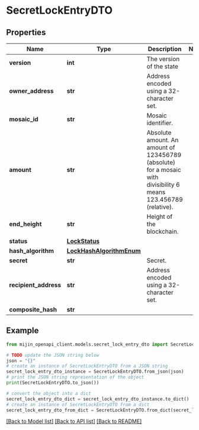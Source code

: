 # SecretLockEntryDTO


## Properties

Name | Type | Description | Notes
------------ | ------------- | ------------- | -------------
**version** | **int** | The version of the state | 
**owner_address** | **str** | Address encoded using a 32-character set. | 
**mosaic_id** | **str** | Mosaic identifier. | 
**amount** | **str** | Absolute amount. An amount of 123456789 (absolute) for a mosaic with divisibility 6 means 123.456789 (relative). | 
**end_height** | **str** | Height of the blockchain. | 
**status** | [**LockStatus**](LockStatus.md) |  | 
**hash_algorithm** | [**LockHashAlgorithmEnum**](LockHashAlgorithmEnum.md) |  | 
**secret** | **str** | Secret. | 
**recipient_address** | **str** | Address encoded using a 32-character set. | 
**composite_hash** | **str** |  | 

## Example

```python
from mijin_openapi_client.models.secret_lock_entry_dto import SecretLockEntryDTO

# TODO update the JSON string below
json = "{}"
# create an instance of SecretLockEntryDTO from a JSON string
secret_lock_entry_dto_instance = SecretLockEntryDTO.from_json(json)
# print the JSON string representation of the object
print(SecretLockEntryDTO.to_json())

# convert the object into a dict
secret_lock_entry_dto_dict = secret_lock_entry_dto_instance.to_dict()
# create an instance of SecretLockEntryDTO from a dict
secret_lock_entry_dto_from_dict = SecretLockEntryDTO.from_dict(secret_lock_entry_dto_dict)
```
[[Back to Model list]](../README.md#documentation-for-models) [[Back to API list]](../README.md#documentation-for-api-endpoints) [[Back to README]](../README.md)


